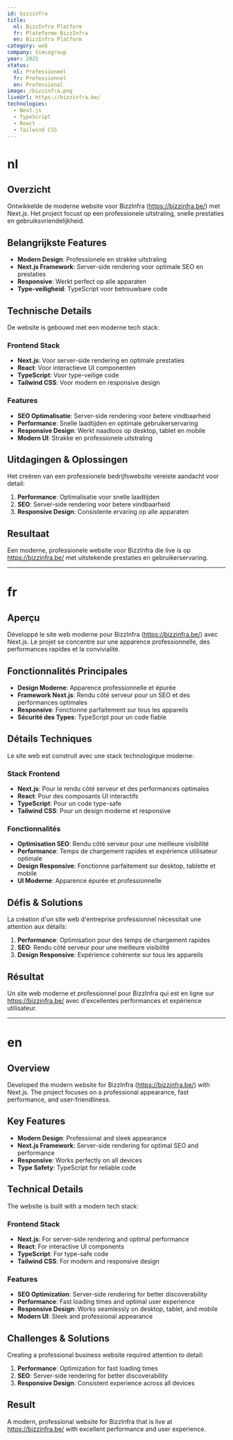 ```yaml
---
id: bizzinfra
title:
  nl: BizzInfra Platform
  fr: Plateforme BizzInfra
  en: BizzInfra Platform
category: web
company: Simcogroup
year: 2025
status:
  nl: Professioneel
  fr: Professionnel
  en: Professional
image: /bizzinfra.png
liveUrl: https://bizzinfra.be/
technologies:
  - Next.js
  - TypeScript
  - React
  - Tailwind CSS
---
```


# nl

## Overzicht

Ontwikkelde de moderne website voor BizzInfra (https://bizzinfra.be/) met Next.js. Het project focust op een professionele uitstraling, snelle prestaties en gebruiksvriendelijkheid.

## Belangrijkste Features

- **Modern Design**: Professionele en strakke uitstraling
- **Next.js Framework**: Server-side rendering voor optimale SEO en prestaties
- **Responsive**: Werkt perfect op alle apparaten
- **Type-veiligheid**: TypeScript voor betrouwbare code

## Technische Details

De website is gebouwd met een moderne tech stack:

### Frontend Stack

- **Next.js**: Voor server-side rendering en optimale prestaties
- **React**: Voor interactieve UI componenten
- **TypeScript**: Voor type-veilige code
- **Tailwind CSS**: Voor modern en responsive design

### Features

- **SEO Optimalisatie**: Server-side rendering voor betere vindbaarheid
- **Performance**: Snelle laadtijden en optimale gebruikerservaring
- **Responsive Design**: Werkt naadloos op desktop, tablet en mobile
- **Modern UI**: Strakke en professionele uitstraling

## Uitdagingen & Oplossingen

Het creëren van een professionele bedrijfswebsite vereiste aandacht voor detail:

1. **Performance**: Optimalisatie voor snelle laadtijden
2. **SEO**: Server-side rendering voor betere vindbaarheid
3. **Responsive Design**: Consistente ervaring op alle apparaten

## Resultaat

Een moderne, professionele website voor BizzInfra die live is op https://bizzinfra.be/ met uitstekende prestaties en gebruikerservaring.

---

# fr

## Aperçu

Développé le site web moderne pour BizzInfra (https://bizzinfra.be/) avec Next.js. Le projet se concentre sur une apparence professionnelle, des performances rapides et la convivialité.

## Fonctionnalités Principales

- **Design Moderne**: Apparence professionnelle et épurée
- **Framework Next.js**: Rendu côté serveur pour un SEO et des performances optimales
- **Responsive**: Fonctionne parfaitement sur tous les appareils
- **Sécurité des Types**: TypeScript pour un code fiable

## Détails Techniques

Le site web est construit avec une stack technologique moderne:

### Stack Frontend

- **Next.js**: Pour le rendu côté serveur et des performances optimales
- **React**: Pour des composants UI interactifs
- **TypeScript**: Pour un code type-safe
- **Tailwind CSS**: Pour un design moderne et responsive

### Fonctionnalités

- **Optimisation SEO**: Rendu côté serveur pour une meilleure visibilité
- **Performance**: Temps de chargement rapides et expérience utilisateur optimale
- **Design Responsive**: Fonctionne parfaitement sur desktop, tablette et mobile
- **UI Moderne**: Apparence épurée et professionnelle

## Défis & Solutions

La création d'un site web d'entreprise professionnel nécessitait une attention aux détails:

1. **Performance**: Optimisation pour des temps de chargement rapides
2. **SEO**: Rendu côté serveur pour une meilleure visibilité
3. **Design Responsive**: Expérience cohérente sur tous les appareils

## Résultat

Un site web moderne et professionnel pour BizzInfra qui est en ligne sur https://bizzinfra.be/ avec d'excellentes performances et expérience utilisateur.

---

# en

## Overview

Developed the modern website for BizzInfra (https://bizzinfra.be/) with Next.js. The project focuses on a professional appearance, fast performance, and user-friendliness.

## Key Features

- **Modern Design**: Professional and sleek appearance
- **Next.js Framework**: Server-side rendering for optimal SEO and performance
- **Responsive**: Works perfectly on all devices
- **Type Safety**: TypeScript for reliable code

## Technical Details

The website is built with a modern tech stack:

### Frontend Stack

- **Next.js**: For server-side rendering and optimal performance
- **React**: For interactive UI components
- **TypeScript**: For type-safe code
- **Tailwind CSS**: For modern and responsive design

### Features

- **SEO Optimization**: Server-side rendering for better discoverability
- **Performance**: Fast loading times and optimal user experience
- **Responsive Design**: Works seamlessly on desktop, tablet, and mobile
- **Modern UI**: Sleek and professional appearance

## Challenges & Solutions

Creating a professional business website required attention to detail:

1. **Performance**: Optimization for fast loading times
2. **SEO**: Server-side rendering for better discoverability
3. **Responsive Design**: Consistent experience across all devices

## Result

A modern, professional website for BizzInfra that is live at https://bizzinfra.be/ with excellent performance and user experience.
